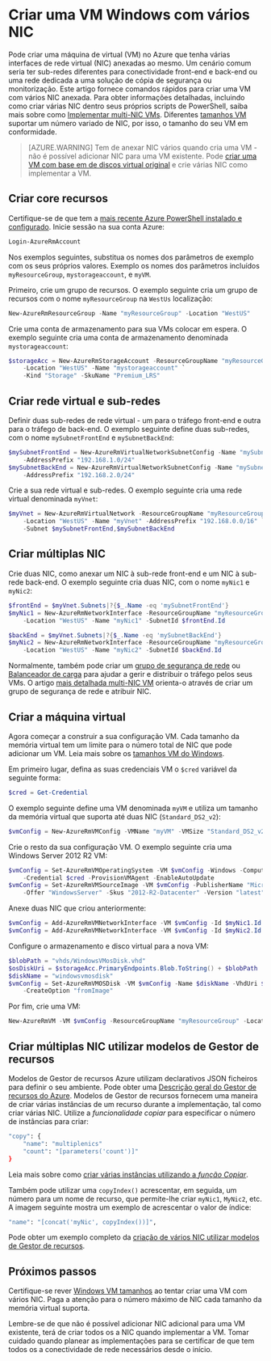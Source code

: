 <properties
   pageTitle="Criar uma VM Windows com vários NIC | Microsoft Azure"
   description="Saiba como criar uma VM Windows com vários NIC anexada utilizar modelos do Azure PowerShell ou Gestor de recursos."
   services="virtual-machines-windows"
   documentationCenter=""
   authors="iainfoulds"
   manager="timlt"
   editor=""/>

<tags
   ms.service="virtual-machines-windows"
   ms.devlang="na"
   ms.topic="article"
   ms.tgt_pltfrm="vm-windows"
   ms.workload="infrastructure"
   ms.date="10/27/2016"
   ms.author="iainfou"/>

# <a name="creating-a-windows-vm-with-multiple-nics"></a>Criar uma VM Windows com vários NIC
Pode criar uma máquina de virtual (VM) no Azure que tenha várias interfaces de rede virtual (NIC) anexadas ao mesmo. Um cenário comum seria ter sub-redes diferentes para conectividade front-end e back-end ou uma rede dedicada a uma solução de cópia de segurança ou monitorização. Este artigo fornece comandos rápidos para criar uma VM com vários NIC anexada. Para obter informações detalhadas, incluindo como criar várias NIC dentro seus próprios scripts de PowerShell, saiba mais sobre como [Implementar multi-NIC VMs](../virtual-network/virtual-network-deploy-multinic-arm-ps.md). Diferentes [tamanhos VM](virtual-machines-windows-sizes.md) suportar um número variado de NIC, por isso, o tamanho do seu VM em conformidade.

>[AZURE.WARNING] Tem de anexar NIC vários quando cria uma VM - não é possível adicionar NIC para uma VM existente. Pode [criar uma VM com base em de discos virtual original](virtual-machines-windows-vhd-copy.md) e crie várias NIC como implementar a VM.

## <a name="create-core-resources"></a>Criar core recursos
Certifique-se de que tem a [mais recente Azure PowerShell instalado e configurado](../powershell-install-configure.md). Inicie sessão na sua conta Azure:

```powershell
Login-AzureRmAccount
```

Nos exemplos seguintes, substitua os nomes dos parâmetros de exemplo com os seus próprios valores. Exemplo os nomes dos parâmetros incluídos `myResourceGroup`, `mystorageaccount`, e `myVM`.

Primeiro, crie um grupo de recursos. O exemplo seguinte cria um grupo de recursos com o nome `myResourceGroup` na `WestUs` localização:

```powershell
New-AzureRmResourceGroup -Name "myResourceGroup" -Location "WestUS"
```

Crie uma conta de armazenamento para sua VMs colocar em espera. O exemplo seguinte cria uma conta de armazenamento denominada `mystorageaccount`:

```powershell
$storageAcc = New-AzureRmStorageAccount -ResourceGroupName "myResourceGroup" `
    -Location "WestUS" -Name "mystorageaccount" `
    -Kind "Storage" -SkuName "Premium_LRS" 
```

## <a name="create-virtual-network-and-subnets"></a>Criar rede virtual e sub-redes
Definir duas sub-redes de rede virtual - um para o tráfego front-end e outra para o tráfego de back-end. O exemplo seguinte define duas sub-redes, com o nome `mySubnetFrontEnd` e `mySubnetBackEnd`:

```powershell
$mySubnetFrontEnd = New-AzureRmVirtualNetworkSubnetConfig -Name "mySubnetFrontEnd" `
    -AddressPrefix "192.168.1.0/24"
$mySubnetBackEnd = New-AzureRmVirtualNetworkSubnetConfig -Name "mySubnetBackEnd" `
    -AddressPrefix "192.168.2.0/24"
```

Crie a sua rede virtual e sub-redes. O exemplo seguinte cria uma rede virtual denominada `myVnet`:

```powershell
$myVnet = New-AzureRmVirtualNetwork -ResourceGroupName "myResourceGroup" `
    -Location "WestUS" -Name "myVnet" -AddressPrefix "192.168.0.0/16" `
    -Subnet $mySubnetFrontEnd,$mySubnetBackEnd
```


## <a name="create-multiple-nics"></a>Criar múltiplas NIC
Crie duas NIC, como anexar um NIC à sub-rede front-end e um NIC à sub-rede back-end. O exemplo seguinte cria duas NIC, com o nome `myNic1` e `myNic2`:

```powershell
$frontEnd = $myVnet.Subnets|?{$_.Name -eq 'mySubnetFrontEnd'}
$myNic1 = New-AzureRmNetworkInterface -ResourceGroupName "myResourceGroup" `
    -Location "WestUS" -Name "myNic1" -SubnetId $frontEnd.Id

$backEnd = $myVnet.Subnets|?{$_.Name -eq 'mySubnetBackEnd'}
$myNic2 = New-AzureRmNetworkInterface -ResourceGroupName "myResourceGroup" `
    -Location "WestUS" -Name "myNic2" -SubnetId $backEnd.Id
```

Normalmente, também pode criar um [grupo de segurança de rede](../virtual-network/virtual-networks-nsg.md) ou [Balanceador de carga](../load-balancer/load-balancer-overview.md) para ajudar a gerir e distribuir o tráfego pelos seus VMs. O artigo [mais detalhada multi-NIC VM](../virtual-network/virtual-network-deploy-multinic-arm-ps.md) orienta-o através de criar um grupo de segurança de rede e atribuir NIC.


## <a name="create-the-virtual-machine"></a>Criar a máquina virtual
Agora começar a construir a sua configuração VM. Cada tamanho da memória virtual tem um limite para o número total de NIC que pode adicionar um VM. Leia mais sobre os [tamanhos VM do Windows](virtual-machines-windows-sizes.md). 

Em primeiro lugar, defina as suas credenciais VM o `$cred` variável da seguinte forma:

```powershell
$cred = Get-Credential
```

O exemplo seguinte define uma VM denominada `myVM` e utiliza um tamanho da memória virtual que suporta até duas NIC (`Standard_DS2_v2`):

```powershell
$vmConfig = New-AzureRmVMConfig -VMName "myVM" -VMSize "Standard_DS2_v2"
```

Crie o resto da sua configuração VM. O exemplo seguinte cria uma Windows Server 2012 R2 VM:

```powershell
$vmConfig = Set-AzureRmVMOperatingSystem -VM $vmConfig -Windows -ComputerName Te"MyVM" `
    -Credential $cred -ProvisionVMAgent -EnableAutoUpdate
$vmConfig = Set-AzureRmVMSourceImage -VM $vmConfig -PublisherName "MicrosoftWindowsServer" `
    -Offer "WindowsServer" -Skus "2012-R2-Datacenter" -Version "latest"
```

Anexe duas NIC que criou anteriormente:

```powershell
$vmConfig = Add-AzureRmVMNetworkInterface -VM $vmConfig -Id $myNic1.Id -Primary
$vmConfig = Add-AzureRmVMNetworkInterface -VM $vmConfig -Id $myNic2.Id
```

Configure o armazenamento e disco virtual para a nova VM:

```powershell
$blobPath = "vhds/WindowsVMosDisk.vhd"
$osDiskUri = $storageAcc.PrimaryEndpoints.Blob.ToString() + $blobPath
$diskName = "windowsvmosdisk"
$vmConfig = Set-AzureRmVMOSDisk -VM $vmConfig -Name $diskName -VhdUri $osDiskUri `
    -CreateOption "fromImage"
```

Por fim, crie uma VM:

```powershell
New-AzureRmVM -VM $vmConfig -ResourceGroupName "myResourceGroup" -Location "WestUS"
```

## <a name="creating-multiple-nics-using-resource-manager-templates"></a>Criar múltiplas NIC utilizar modelos de Gestor de recursos
Modelos de Gestor de recursos Azure utilizam declarativos JSON ficheiros para definir o seu ambiente. Pode obter uma [Descrição geral do Gestor de recursos do Azure](../azure-resource-manager/resource-group-overview.md). Modelos de Gestor de recursos fornecem uma maneira de criar várias instâncias de um recurso durante a implementação, tal como criar várias NIC. Utilize a *funcionalidade copiar* para especificar o número de instâncias para criar:

```bash
"copy": {
    "name": "multiplenics"
    "count": "[parameters('count')]"
}
```

Leia mais sobre como [criar várias instâncias utilizando a *função Copiar*](../resource-group-create-multiple.md). 

Também pode utilizar uma `copyIndex()` acrescentar, em seguida, um número para um nome de recurso, que permite-lhe criar `myNic1`, `MyNic2`, etc. A imagem seguinte mostra um exemplo de acrescentar o valor de índice:

```bash
"name": "[concat('myNic', copyIndex())]", 
```

Pode obter um exemplo completo da [criação de vários NIC utilizar modelos de Gestor de recursos](../virtual-network/virtual-network-deploy-multinic-arm-template.md).

## <a name="next-steps"></a>Próximos passos
Certifique-se rever [Windows VM tamanhos](virtual-machines-windows-sizes.md) ao tentar criar uma VM com vários NIC. Paga a atenção para o número máximo de NIC cada tamanho da memória virtual suporta. 

Lembre-se de que não é possível adicionar NIC adicional para uma VM existente, terá de criar todos os a NIC quando implementar a VM. Tomar cuidado quando planear as implementações para se certificar de que tem todos os a conectividade de rede necessários desde o início.